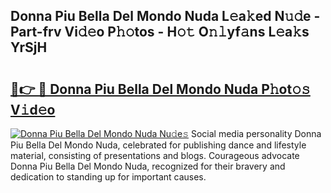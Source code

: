 ## Donna Piu Bella Del Mondo Nuda L𝚎a𝚔ed N𝚞𝚍e - Part-frv Vi𝚍𝚎o P𝚑𝚘tos - H𝚘𝚝 O𝚗𝚕yf𝚊ns L𝚎a𝚔s YrSjH

# <h2><a href="http://kf65ub7.oniu.top/?m=Donna+Piu+Bella+Del+Mondo+Nuda">🔗👉 🔴 Donna Piu Bella Del Mondo Nuda P𝚑ot𝚘𝚜 V𝚒d𝚎o</a></h2>

[![Donna Piu Bella Del Mondo Nuda Nu𝚍e𝚜](https://i.imgur.com/0qMVB7G.gif)](http://kf65ub7.oniu.top/?m=Donna+Piu+Bella+Del+Mondo+Nuda)
Social media personality Donna Piu Bella Del Mondo Nuda, celebrated for publishing dance and lifestyle material, consisting of presentations and blogs. Courageous advocate Donna Piu Bella Del Mondo Nuda, recognized for their bravery and dedication to standing up for important causes.  
